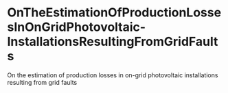 # OnTheEstimationOfProductionLossesInOnGridPhotovoltaic-InstallationsResultingFromGridFaults
On the estimation of production losses in on-grid photovoltaic installations resulting from grid faults 
